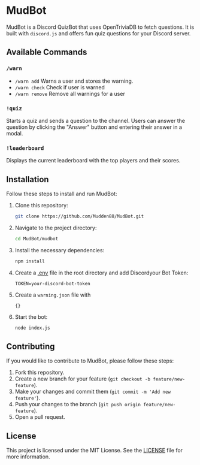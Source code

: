# MudBot

MudBot is a Discord QuizBot that uses OpenTriviaDB to fetch questions. It is built with `discord.js` and offers fun quiz questions for your Discord server.

## Available Commands

### `/warn`
- `/warn add` Warns a user and stores the warning.
- `/warn check` Check if user is warned
- `/warn remove` Remove all warnings for a user


### `!quiz`
Starts a quiz and sends a question to the channel. Users can answer the question by clicking the "Answer" button and entering their answer in a modal.

### `!leaderboard`
Displays the current leaderboard with the top players and their scores.

## Installation

Follow these steps to install and run MudBot:

1. Clone this repository:
    ```bash
    git clone https://github.com/Mudden88/MudBot.git
    ```

2. Navigate to the project directory:
    ```bash
    cd MudBot/mudbot
    ```

3. Install the necessary dependencies:
    ```bash
    npm install
    ```

4. Create a [.env](http://_vscodecontentref_/1) file in the root directory and add  Discordyour Bot Token:
    ```
    TOKEN=your-discord-bot-token
    ```

5. Create a `warning.json` file with 
    ```
    {}
    ```

5. Start the bot:
    ```bash
    node index.js
    ```

## Contributing

If you would like to contribute to MudBot, please follow these steps:

1. Fork this repository.
2. Create a new branch for your feature (`git checkout -b feature/new-feature`).
3. Make your changes and commit them (`git commit -m 'Add new feature'`).
4. Push your changes to the branch (`git push origin feature/new-feature`).
5. Open a pull request.

## License

This project is licensed under the MIT License. See the [LICENSE](LICENSE) file for more information.

